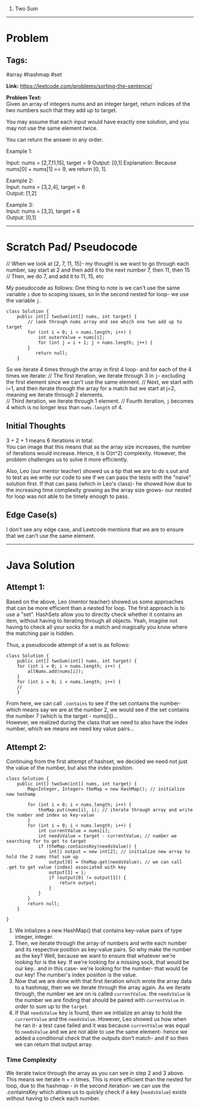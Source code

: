 1. Two Sum
---

# Problem

## Tags:
#array #hashmap #set


**Link:** https://leetcode.com/problems/sorting-the-sentence/

**Problem Text:**    
Given an array of integers nums and an integer target, return indices of the two numbers such that they add up to target.

You may assume that each input would have exactly one solution, and you may not use the same element twice.

You can return the answer in any order.

Example 1:  

Input: nums = [2,7,11,15], target = 9
Output: [0,1]
Explanation: Because nums[0] + nums[1] == 9, we return [0, 1].  

Example 2:  
Input: nums = [3,2,4], target = 6  
Output: [1,2]  

Example 3:  
Input: nums = [3,3], target = 6  
Output: [0,1]  


---

# Scratch Pad/ Pseudocode

// When we look at [2, 7, 11, 15]- my thought is we want to go through each number, say start at 2 and then add it to the next number 7, then 11, then 15
// Then, we do 7, and add it to 11, 15, etc 

My pseudocode as follows:
One thing to note is we can't use the same variable `i` due to scoping issues, so in the second nested for loop- we use the variable `j`. 

```
class Solution {
    public int[] twoSum(int[] nums, int target) {
        // look through nums array and see which one two add up to target
        for (int i = 0; i < nums.length; i++) {
            int outerValue = nums[i];
            for (int j = i + 1; j < nums.length; j++) {
        }
           return null;
    }
```

So we iterate 4 times through the array in first 4 loop- and for each of the 4 times we iterate: 
// The first iteration, we iterate through 3 in `j`- excluding the first element since we can't use the same element.
// Next, we start with i=1, and then iterate through the array for a match but we start at j=2, meaning we iterate through 2 elements.  
// Third iteration, we iterate through 1 element.
// Fourth iteration, `j` becomes 4 which is no longer less than `nums.length` of 4. 


## Initial Thoughts
3 + 2  + 1 means 6 iterations in total.   
You can image that this means that as the array size increases, the number of iterations would increase. Hence, it is O(n^2) complexity. However, the problem challenges us to solve it more efficiently.

Also, Leo (our mentor teacher) showed us a tip that we are to do s.out and to test as we write our code to see if we can pass the tests with the "naive" solution first. If that can pass (which in Leo's class)- he showed how due to the increasing time complexity growing as the array size grows- our nested for loop was not able to be timely enough to pass.

## Edge Case(s)
I don't see any edge case, and Leetcode mentions that we are to ensure that we can't use the same element. 

---

# Java Solution

## Attempt 1: 
Based on the above, Leo (mentor teacher) showed us some approaches that can be more efficient than a nested for loop. 
The first approach is to use a "set". HashSets allow you to directly check whether it contains an item, without having to iterating through all objects. Yeah, imagine not having to check all your socks for a match and magically you know where the matching pair is hidden. 


Thus, a pseudocode attempt of a set is as follows:

```
class Solution {
    public int[] twoSum(int[] nums, int target) {
    for (int i = 0; i < nums.length; i++) {
        allNums.add(nums[i]);
    }
    for (int i = 0; i < nums.length; i++) {
    //
    }
```

From here, we can call `.contains` to see if the set contains the number- which means say we are at the number 2, we would see if the set contains the number 7 (which is the target - nums[i])...  
However, we realized during the class that we need to also have the index number, which we means we need key value pairs...

## Attempt 2: 
Continuing from the first attempt of hashset, we decided we need not just the value of the number, but also the index position.

```
class Solution {
    public int[] twoSum(int[] nums, int target) {
        Map<Integer, Integer> theMap = new HashMap(); // initialize new hashamp

        for (int i = 0; i < nums.length; i++) {
            theMap.put(nums[i], i); // iterate through array and write the number and index as key-value
        }
        for (int i = 0; i < nums.length; i++) {
            int currentValue = nums[i];
            int needsValue = target - currentValue; // number we searching for to get to target
            if (theMap.containsKey(needsValue)) {
                int[] output = new int[2]; // initialize new array to hold the 2 nums that sum up
                output[0] = theMap.get(needsValue); // we can call .get to get value (index) associated with key 
                output[1] = i;
                if (output[0] != output[1]) {
                    return output;
                }
            }
        }
        return null;
    }

}

```

1. We intializes a new HashMap() that contains key-value pairs of type integer, integer.   
2. Then, we iterate through the array of numbers and write each number and its respective position as key-value pairs.
So why make the number as the key? Well, because we want to ensure that whatever we're looking for is the key. If we're looking for a missing sock, that would be our key.. and in this case- we're looking for the number- that would be our key! The number's index posiiton is the value.
3. Now that we are done with that first iteration which wrote the array data to a hashmap, then we we iterate through the array again. As we iterate through, the number we are on is called `currentValue`. the `needsValue` is the number we are finding that should be paired with `currentValue` in order to sum up to the `target`. 
4. If that `needsValue` key is found, then we initialize an array to hold the `currentValue` and the `needsValue`. However, Leo showed us how when he ran it- a test case failed and it was because `currentValue` was equal to `needsValue` and we are not able to use the same element- hence we added a conditional check that the outputs don't match- and if so then we can return that output array. 


### Time Complexity
We iterate twice through the array as you can see in step 2 and 3 above. This means we iterate n + n times. 
This is more efficient than the nested for loop, due to the hashmap - in the second iteration- we can use the .containsKey which allows us to quickly check if a key (`needsValue`) exists without having to check each number. 



